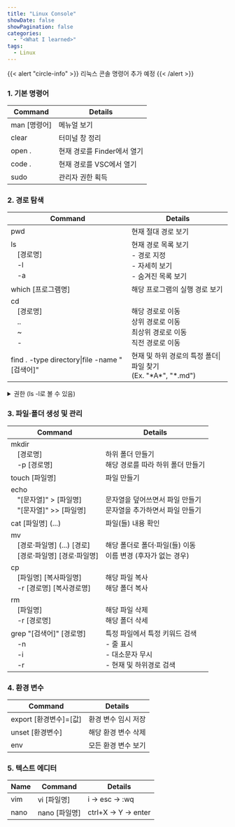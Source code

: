 ```yaml
---
title: "Linux Console"
showDate: false
showPagination: false
categories:
  - "<What I learned>"
tags:
  - Linux
---
```


{{< alert "circle-info" >}}
리눅스 콘솔 명령어 추가 예정
{{< /alert >}}

### 1. 기본 명령어

| Command      | Details                     |
| ------------ | --------------------------- |
| man [명령어] | 메뉴얼 보기                 |
| clear        | 터미널 창 정리              |
| open .       | 현재 경로를 Finder에서 열기 |
| code .       | 현재 경로를 VSC에서 열기    |
| sudo         | 관리자 권한 획득            |

### 2. 경로 탐색

| Command                                       | Details                                                                                |
| --------------------------------------------- | -------------------------------------------------------------------------------------- |
| pwd                                           | 현재 절대 경로 보기                                                                    |
| ls<br/>ㅤ[경로명]<br/>ㅤ-l<br/>ㅤ-a           | 현재 경로 목록 보기<br/>- 경로 지정<br/>- 자세히 보기<br/>- 숨겨진 목록 보기           |
| which [프로그램명]                            | 해당 프로그램의 실행 경로 보기                                                         |
| cd<br/>ㅤ[경로명]<br/>ㅤ..<br/>ㅤ~<br/>ㅤ-    | <br/>해당 경로로 이동<br/>상위 경로로 이동<br/>최상위 경로로 이동<br/>직전 경로로 이동 |
| find . -type directory\|file -name "[검색어]" | 현재 및 하위 경로의 특정 폴더\|파일 찾기<br/>(Ex. "\*A\*", "\*.md")                    |

<details>
<summary>권한 (ls -l로 볼 수 있음)</summary>
사용 권한 (Ex. drwxr-xr-x)
  <ul>
    <li>d(directory) | -(non-directory)</li>
    <li>user group other</li>
    <li>r(read) | w(write) | x(execute)</li>
  </ul>
권한 변경: chmod
  <ol>
    <li>
    Symbolic method (Ex. chmod a=r-x project)
    <ul>
      <li>u(user) | g(group) | o(other) | a(all)</li>
      <li>+(add) | -(remove) | =(set exact)</li>
      <li>r(read) | w(write) | x(execute)</li>
    </ul>
    </li>
    <li>
    Absolute form (Ex. chmod 740 index.js)
    <ul>
    <li>user group other</li>
    <li>4(r)2(w)1(x)</li>
    </ul>
    </li>
  </ol>
</details>

### 3. 파일·폴더 생성 및 관리

| Command                                                             | Details                                                                                      |
| ------------------------------------------------------------------- | -------------------------------------------------------------------------------------------- |
| mkdir<br/>ㅤ[경로명]<br/>ㅤ-p [경로명]                              | <br/>하위 폴더 만들기<br/>해당 경로를 따라 하위 폴더 만들기                                  |
| touch [파일명]                                                      | 파일 만들기                                                                                  |
| echo<br/>ㅤ"[문자열]" > [파일명]<br/>ㅤ"[문자열]" >> [파일명]       | <br/>문자열을 덮어쓰면서 파일 만들기<br/>문자열을 추가하면서 파일 만들기                     |
| cat [파일명] (...)                                                  | 파일(들) 내용 확인                                                                           |
| mv<br>ㅤ[경로·파일명] (...) [경로]<br>ㅤ[경로·파일명] [경로·파일명] | <br>해당 폴더로 폴더·파일(들) 이동<br>이름 변경 (후자가 없는 경우)                           |
| cp<br>ㅤ[파일명] [복사파일명]<br>ㅤ-r [경로명] [복사경로명]         | <br>해당 파일 복사<br>해당 폴더 복사                                                         |
| rm<br/>ㅤ[파일명]<br/>ㅤ-r [경로명]                                 | <br/>해당 파일 삭제<br/>해당 폴더 삭세                                                       |
| grep "[검색어]" [경로명]<br/>ㅤ-n<br/>ㅤ-i<br/>ㅤ-r                 | 특정 파일에서 특정 키워드 검색<br/>- 줄 표시<br/>- 대소문자 무시<br/>- 현재 및 하위경로 검색 |

### 4. 환경 변수

| Command                | Details             |
| ---------------------- | ------------------- |
| export [환경변수]=[값] | 환경 변수 임시 저장 |
| unset [환경변수]       | 해당 환경 변수 삭제 |
| env                    | 모든 환경 변수 보기 |

### 5. 텍스트 에디터

| Name | Command       | Details              |
| ---- | ------------- | -------------------- |
| vim  | vi [파일명]   | i -> esc -> :wq      |
| nano | nano [파일명] | ctrl+X -> Y -> enter |
